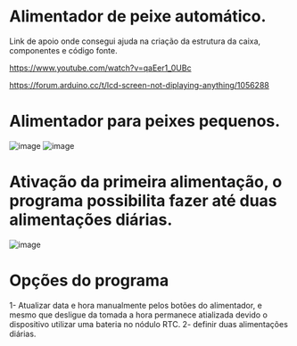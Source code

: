 # Alimentador de peixe automático.

Link de apoio onde consegui ajuda na criação da estrutura da caixa, componentes e código fonte.

https://www.youtube.com/watch?v=qaEer1_0UBc

https://forum.arduino.cc/t/lcd-screen-not-diplaying-anything/1056288

# Alimentador para peixes pequenos.
![image](https://github.com/luizmarcelolm/Alimentador_Peixe_V3/assets/109484017/e8392bb0-387b-4340-8264-cc921329fe15)
![image](https://github.com/luizmarcelolm/Alimentador_Peixe_V3/assets/109484017/e3131571-0f09-4871-99e9-1df7b06b460b)

# Ativação da primeira alimentação, o programa possibilita fazer até duas alimentações diárias.
![image](https://github.com/luizmarcelolm/Alimentador_Peixe_V3/assets/109484017/5db336a5-19bf-4081-b04f-c2a562251e4a)

# Opções do programa
1- Atualizar data e hora manualmente pelos botões do alimentador, e mesmo que desligue da tomada a hora permanece atializada devido o dispositivo utilizar uma bateria no nódulo RTC.
2- definir duas alimentações diárias.







